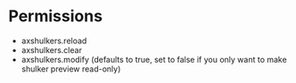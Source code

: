 # Permissions

* axshulkers.reload
* axshulkers.clear
* axshulkers.modify (defaults to true, set to false if you only want to make shulker preview read-only)